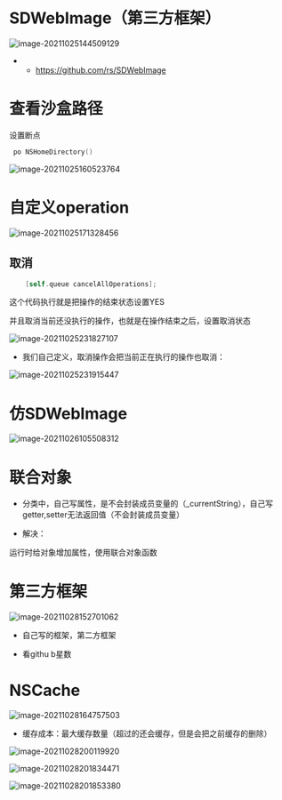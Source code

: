 

# SDWebImage（第三方框架）

![image-20211025144509129](%E7%AC%94%E8%AE%B0.assets/image-20211025144509129.png)

- - https://github.com/rs/SDWebImage

# 查看沙盒路径

设置断点

```objective-c
 po NSHomeDirectory()
```

![image-20211025160523764](%E7%AC%94%E8%AE%B0.assets/image-20211025160523764.png)

# 自定义operation

![image-20211025171328456](%E7%AC%94%E8%AE%B0.assets/image-20211025171328456.png)

## 取消

```objective-c
    [self.queue cancelAllOperations];
```

这个代码执行就是把操作的结束状态设置YES

并且取消当前还没执行的操作，也就是在操作结束之后，设置取消状态

![image-20211025231827107](%E7%AC%94%E8%AE%B0.assets/image-20211025231827107.png)

- 我们自己定义，取消操作会把当前正在执行的操作也取消：

![image-20211025231915447](%E7%AC%94%E8%AE%B0.assets/image-20211025231915447.png)

# 仿SDWebImage

![image-20211026105508312](%E7%AC%94%E8%AE%B0.assets/image-20211026105508312.png)

# 联合对象

- 分类中，自己写属性，是不会封装成员变量的（_currentString），自己写getter,setter无法返回值（不会封装成员变量）

- 解决：

运行时给对象增加属性，使用联合对象函数

# 第三方框架

![image-20211028152701062](%E7%AC%94%E8%AE%B0.assets/image-20211028152701062.png)

- 自己写的框架，第二方框架

- 看githu  b星数

 # NSCache

![image-20211028164757503](%E7%AC%94%E8%AE%B0.assets/image-20211028164757503.png)

   

- 缓存成本：最大缓存数量（超过的还会缓存，但是会把之前缓存的删除）

![image-20211028200119920](%E7%AC%94%E8%AE%B0.assets/image-20211028200119920.png)

  ![image-20211028201834471](%E7%AC%94%E8%AE%B0.assets/image-20211028201834471.png)

![image-20211028201853380](%E7%AC%94%E8%AE%B0.assets/image-20211028201853380.png)

 
